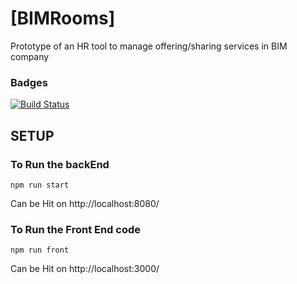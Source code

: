 # [BIMRooms]
Prototype of an HR tool to manage offering/sharing services in BIM company

### Badges
[![Build Status](https://travis-ci.org/YuriBarssi/BIMRooms.svg?branch=master)](https://travis-ci.org/YuriBarssi/BIMRooms)

## SETUP

### To Run the backEnd

`npm run start`

Can be Hit on http://localhost:8080/

### To Run the Front End code

`npm run front`

Can be Hit on http://localhost:3000/
